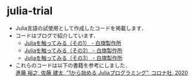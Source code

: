 # julia-trial
* Julia言語の試使用として作成したコードを掲載します．
* コードはブログで紹介しています．
  - [Juliaを触ってみる（その1） - 白旗製作所](http://dededemio.blog.fc2.com/blog-entry-78.html)
  - [Juliaを触ってみる（その2） - 白旗製作所](http://dededemio.blog.fc2.com/blog-entry-82.html)
  - [Juliaを触ってみる（その3） - 白旗製作所](http://dededemio.blog.fc2.com/blog-entry-83.html)
* これらのコードは以下の書籍を参考にしました．  
  [進藤 裕之, 佐藤 建太, "1から始める Juliaプログラミング", コロナ社, 2020](https://amzn.to/3iuPa4J)
